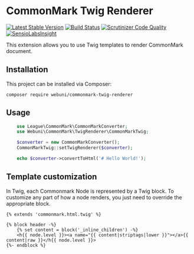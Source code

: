 CommonMark Twig Renderer
========================

[![Latest Stable Version](https://poser.pugx.org/webuni/commonmark-twig-renderer/version)](https://packagist.org/packages/webuni/commonmark-twig-renderer)
[![Build Status](https://travis-ci.org/webuni/commonmark-twig-renderer.svg?branch=master)](https://travis-ci.org/webuni/commonmark-twig-renderer)
[![Scrutinizer Code Quality](https://scrutinizer-ci.com/g/webuni/commonmark-twig-renderer/badges/quality-score.png?b=master)](https://scrutinizer-ci.com/g/webuni/commonmark-twig-renderer/?branch=master)
[![SensioLabsInsight](https://insight.sensiolabs.com/projects/4c3133a1-1a5b-4de4-958a-a3cd4b87f10f/mini.png)](https://insight.sensiolabs.com/projects/4c3133a1-1a5b-4de4-958a-a3cd4b87f10f)

This extension allows you to use Twig templates to render CommonMark document.

Installation
------------

This project can be installed via Composer:

    composer require webuni/commonmark-twig-renderer

Usage
-----

```php
    use League\CommonMark\CommonMarkConverter;
    use Webuni\CommonMark\TwigRenderer\CommonMarkTwig;

    $converter = new CommonMarkConverter();
    CommonMarkTwig::setTwigRenderer($converter);

    echo $converter->convertToHtml('# Hello World!');
```

Template customization
-----------------------

In Twig, each Commonmark Node is represented by a Twig block. To customize any part of how a node renders,
you just need to override the appropriate block.

```twig
{% extends 'commonmark.html.twig' %}

{% block header -%}
    {% set content = block('_inline_children') -%}
    <h{{ node.level }}><a name="{{ content|striptags|lower }}"></a>{{ content|raw }}</h{{ node.level }}>
{%- endblock %}
```
